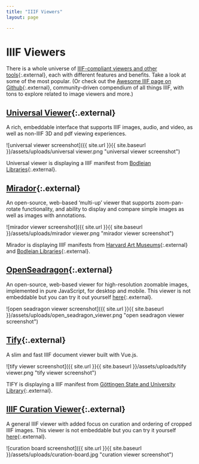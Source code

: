 ```yaml
---
title: "IIIF Viewers"
layout: page

---
```


# IIIF Viewers

There is a whole universe of [IIIF-compliant viewers and other tools](https://github.com/IIIF/awesome-iiif){:.external}, each with different features and benefits. Take a look at some of the most popular. (Or check out the [Awesome IIIF page on Github](https://github.com/IIIF/awesome-iiif){:.external}, community-driven compendium of all things IIIF, with tons to explore related to image viewers and more.)


## [Universal Viewer](https://github.com/UniversalViewer/universalviewer){:.external}

A rich, embeddable interface that supports IIIF images, audio, and video, as well as non-IIIF 3D and pdf viewing experiences.

![universal viewer screenshot]({{ site.url }}{{ site.baseurl }}/assets/uploads/universal viewer.png "universal viewer screenshot")

Universal viewer is displaying a IIIF manifest from [Bodleian Libraries](https://iiif.bodleian.ox.ac.uk/iiif/manifest/ae9f6cca-ae5c-4149-8fe4-95e6eca1f73c.json){:.external}.

## [Mirador](https://github.com/IIIF/mirador){:.external}

An open-source, web-based ‘multi-up’ viewer that supports zoom-pan-rotate functionality, and ability to display and compare simple images as well as images with annotations.

![mirador viewer screenshot]({{ site.url }}{{ site.baseurl }}/assets/uploads/mirador viewer.png "mirador viewer screenshot")

Mirador is displaying IIIF manifests from [Harvard Art Museums](https://iiif.harvardartmuseums.org/manifests/object/299843){:.external} and [Bodleian Libraries](https://iiif.bodleian.ox.ac.uk/iiif/manifest/e32a277e-91e2-4a6d-8ba6-cc4bad230410.json){:.external}.

## [OpenSeadragon](https://openseadragon.github.io/examples/tilesource-iiif/){:.external}

An open-source, web-based viewer for high-resolution zoomable images, implemented in pure JavaScript, for desktop and mobile. This viewer is not embeddable but you can try it out yourself [here](http://codh.rois.ac.jp/software/iiif-curation-viewer/demo/?curation=https://gist.githubusercontent.com/2SC1815J/18e1228c52a6650c64902142ed7496f8/raw/7a247b64b6e22357e83f573b7283e31f3111af68/curation_kibutsu.json&pos=4){:.external}.

![open seadragon viewer screenshot]({{ site.url }}{{ site.baseurl }}/assets/uploads/open_seadragon_viewer.png "open seadragon viewer screenshot")

## [Tify](https://github.com/subugoe/tify){:.external} 

A slim and fast IIIF document viewer built with Vue.js.

![tify viewer screenshot]({{ site.url }}{{ site.baseurl }}/assets/uploads/tify viewer.png "tify viewer screenshot")


TIFY is displaying a IIIF manifest from [Göttingen State and University Library](https://manifests.sub.uni-goettingen.de/iiif/presentation/PPN857449303/manifest){:.external}.

## [IIIF Curation Viewer](http://codh.rois.ac.jp/software/iiif-curation-viewer/){:.external}

A general IIIF viewer with added focus on curation and ordering of cropped IIIF images. This viewer is not embeddable but you can try it yourself[ here](http://codh.rois.ac.jp/software/iiif-curation-viewer/demo/?manifest=http://codh.rois.ac.jp/pmjt/book/200024363/manifest.json&lang=en){:.external}.

![curation board screenshot]({{ site.url }}{{ site.baseurl }}/assets/uploads/curation-board.jpg "curation viewer screenshot")

